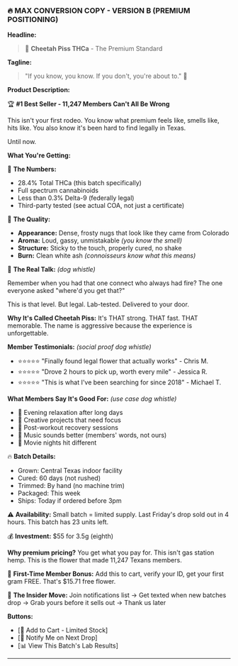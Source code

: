 ### 🔥 MAX CONVERSION COPY - VERSION B (PREMIUM POSITIONING)

**Headline:**
> 🐆 **Cheetah Piss THCa** - The Premium Standard

**Tagline:**
> "If you know, you know. If you don't, you're about to." 🌿

**Product Description:**

🏆 **#1 Best Seller - 11,247 Members Can't All Be Wrong**

This isn't your first rodeo. You know what premium feels like, smells like, hits like. You also know it's been hard to find legally in Texas.

Until now.

**What You're Getting:**

🔬 **The Numbers:**

- 28.4% Total THCa (this batch specifically)
- Full spectrum cannabinoids
- Less than 0.3% Delta-9 (federally legal)
- Third-party tested (see actual COA, not just a certificate)

🌿 **The Quality:**

- **Appearance:** Dense, frosty nugs that look like they came from Colorado
- **Aroma:** Loud, gassy, unmistakable *(you know the smell)*
- **Structure:** Sticky to the touch, properly cured, no shake
- **Burn:** Clean white ash *(connoisseurs know what this means)*

🎯 **The Real Talk:** *(dog whistle)*

Remember when you had that one connect who always had fire? The one everyone asked "where'd you get that?"

This is that level. But legal. Lab-tested. Delivered to your door.

**Why It's Called Cheetah Piss:**
It's THAT strong. THAT fast. THAT memorable. The name is aggressive because the experience is unforgettable.

**Member Testimonials:** *(social proof dog whistle)*

- ⭐⭐⭐⭐⭐ "Finally found legal flower that actually works" - Chris M.
- ⭐⭐⭐⭐⭐ "Drove 2 hours to pick up, worth every mile" - Jessica R.
- ⭐⭐⭐⭐⭐ "This is what I've been searching for since 2018" - Michael T.

**What Members Say It's Good For:** *(use case dog whistle)*

- 🌙 Evening relaxation after long days
- 🎨 Creative projects that need focus
- 💪 Post-workout recovery sessions
- 🎵 Music sounds better (members' words, not ours)
- 🍿 Movie nights hit different

🔥 **Batch Details:**

- Grown: Central Texas indoor facility
- Cured: 60 days (not rushed)
- Trimmed: By hand (no machine trim)
- Packaged: This week
- Ships: Today if ordered before 3pm

⚠️ **Availability:**
Small batch = limited supply. Last Friday's drop sold out in 4 hours. This batch has 23 units left.

💰 **Investment:**
$55 for 3.5g (eighth)

**Why premium pricing?**
You get what you pay for. This isn't gas station hemp. This is the flower that made 11,247 Texans members.

🎁 **First-Time Member Bonus:**
Add this to cart, verify your ID, get your first gram FREE. That's $15.71 free flower.

🐆 **The Insider Move:**
Join notifications list → Get texted when new batches drop → Grab yours before it sells out → Thank us later

**Buttons:**

- [🐆 Add to Cart - Limited Stock]
- [🔔 Notify Me on Next Drop]
- [📊 View This Batch's Lab Results]

---
